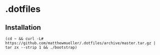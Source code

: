 # .dotfiles


## Installation

    (cd ~ && curl -L# https://github.com/matthewmueller/.dotfiles/archive/master.tar.gz | tar zx --strip 1 && ./bootstrap)


